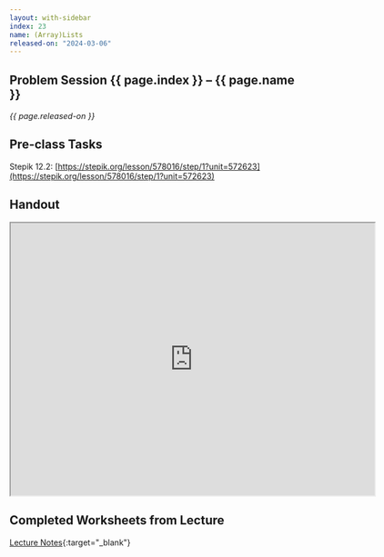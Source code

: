 ```yaml
---
layout: with-sidebar
index: 23
name: (Array)Lists
released-on: "2024-03-06"
---
```


## Problem Session {{ page.index }} – {{ page.name }}

_{{ page.released-on }}_

## Pre-class Tasks

Stepik 12.2: [https://stepik.org/lesson/578016/step/1?unit=572623](https://stepik.org/lesson/578016/step/1?unit=572623)

## Handout

<iframe src="https://drive.google.com/file/d/1cqzytwxxKlEZVuGph2ZKwP7WEPHG8ttk/preview" width="640" height="480" allow="autoplay"></iframe>

## Completed Worksheets from Lecture

[Lecture Notes](https://drive.google.com/drive/folders/1vuuzALlx4wdRDj-n-yLEER7dmdhGyCgI?usp=sharing){:target="_blank"}

